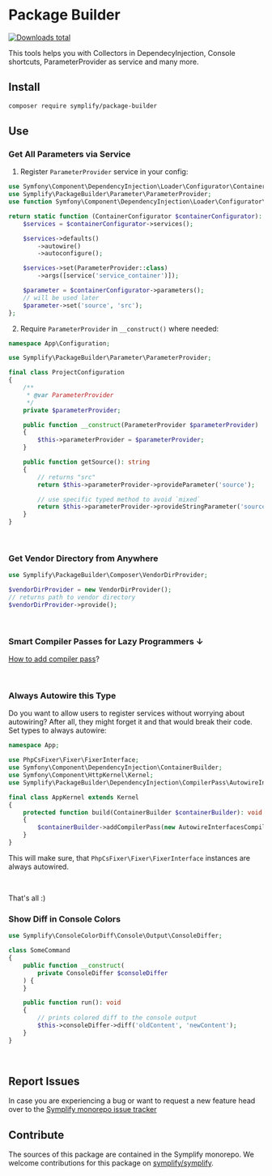# Package Builder

[![Downloads total](https://img.shields.io/packagist/dt/symplify/package-builder.svg?style=flat-square)](https://packagist.org/packages/symplify/package-builder/stats)

This tools helps you with Collectors in DependecyInjection, Console shortcuts, ParameterProvider as service and many more.

## Install

```bash
composer require symplify/package-builder
```

## Use

### Get All Parameters via Service

1. Register `ParameterProvider` service in your config:

```php
use Symfony\Component\DependencyInjection\Loader\Configurator\ContainerConfigurator;
use Symplify\PackageBuilder\Parameter\ParameterProvider;
use function Symfony\Component\DependencyInjection\Loader\Configurator\service;

return static function (ContainerConfigurator $containerConfigurator): void {
    $services = $containerConfigurator->services();

    $services->defaults()
        ->autowire()
        ->autoconfigure();

    $services->set(ParameterProvider::class)
        ->args([service('service_container')]);

    $parameter = $containerConfigurator->parameters();
    // will be used later
    $parameter->set('source', 'src');
};
```

2. Require `ParameterProvider` in `__construct()` where needed:

```php
namespace App\Configuration;

use Symplify\PackageBuilder\Parameter\ParameterProvider;

final class ProjectConfiguration
{
    /**
     * @var ParameterProvider
     */
    private $parameterProvider;

    public function __construct(ParameterProvider $parameterProvider)
    {
        $this->parameterProvider = $parameterProvider;
    }

    public function getSource(): string
    {
        // returns "src"
        return $this->parameterProvider->provideParameter('source');

        // use specific typed method to avoid `mixed`
        return $this->parameterProvider->provideStringParameter('source');
    }
}
```

<br>

### Get Vendor Directory from Anywhere

```php
use Symplify\PackageBuilder\Composer\VendorDirProvider;

$vendorDirProvider = new VendorDirProvider();
// returns path to vendor directory
$vendorDirProvider->provide();
```

<br>

### Smart Compiler Passes for Lazy Programmers ↓

[How to add compiler pass](https://symfony.com/doc/current/service_container/compiler_passes.html#working-with-compiler-passes-in-bundles)?

<br>

### Always Autowire this Type

Do you want to allow users to register services without worrying about autowiring? After all, they might forget it and that would break their code. Set types to always autowire:

```php
namespace App;

use PhpCsFixer\Fixer\FixerInterface;
use Symfony\Component\DependencyInjection\ContainerBuilder;
use Symfony\Component\HttpKernel\Kernel;
use Symplify\PackageBuilder\DependencyInjection\CompilerPass\AutowireInterfacesCompilerPass;

final class AppKernel extends Kernel
{
    protected function build(ContainerBuilder $containerBuilder): void
    {
        $containerBuilder->addCompilerPass(new AutowireInterfacesCompilerPass([FixerInterface::class]));
    }
}
```

This will make sure, that `PhpCsFixer\Fixer\FixerInterface` instances are always autowired.

<br>

That's all :)

### Show Diff in Console Colors

```php
use Symplify\ConsoleColorDiff\Console\Output\ConsoleDiffer;

class SomeCommand
{
    public function __construct(
        private ConsoleDiffer $consoleDiffer
    ) {
    }

    public function run(): void
    {
        // prints colored diff to the console output
        $this->consoleDiffer->diff('oldContent', 'newContent');
    }
}
```

<br>

## Report Issues

In case you are experiencing a bug or want to request a new feature head over to the [Symplify monorepo issue tracker](https://github.com/symplify/symplify/issues)

## Contribute

The sources of this package are contained in the Symplify monorepo. We welcome contributions for this package on [symplify/symplify](https://github.com/symplify/symplify).

